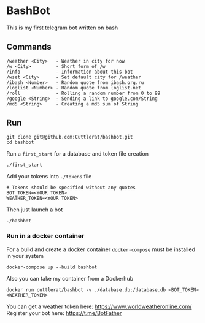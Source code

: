 # BashBot

This is my first telegram bot written on bash

## Commands

```
/weather <City>   - Weather in city for now
/w <City>         - Short form of /w
/info             - Information about this bot  
/wset <City>      - Set default city for /weather
/ibash <Number>   - Random quote from ibash.org.ru
/loglist <Number> - Random quote from loglist.net
/roll             - Rolling a random number from 0 to 99
/google <String>  - Sending a link to google.com/String 
/md5 <String>     - Creating a md5 sum of String 
```

## Run 

```
git clone git@github.com:Cuttlerat/bashbot.git
cd bashbot
```

Run a `first_start` for a database and token file creation 

```
./first_start
```

Add your tokens into `./tokens` file
```
# Tokens should be specified without any quotes
BOT_TOKEN=<YOUR TOKEN>
WEATHER_TOKEN=<YOUR TOKEN>
```

Then just launch a bot

```
./bashbot
```

### Run in a docker container

For a build and create a docker container `docker-compose` must be installed in your system

```
docker-compose up --build bashbot 
```

Also you can take my container from a Dockerhub

```
docker run cuttlerat/bashbot -v ./database.db:/database.db <BOT_TOKEN> <WEATHER_TOKEN>
```

You can get a weather token here: https://www.worldweatheronline.com/ <br>
Register your bot here: https://t.me/BotFather
